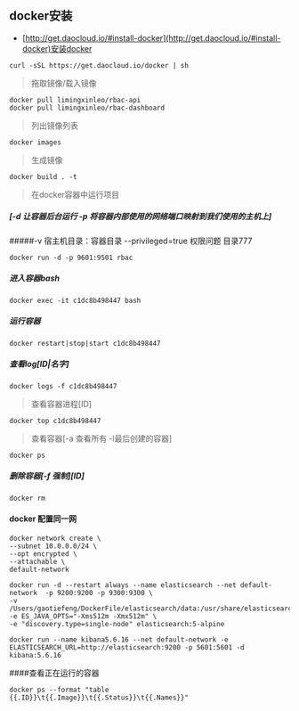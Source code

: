 ## docker安装
- [http://get.daocloud.io/#install-docker](http://get.daocloud.io/#install-docker)安装docker
```
curl -sSL https://get.daocloud.io/docker | sh
```
> 拖取镜像/载入镜像
```
docker pull limingxinleo/rbac-api
docker pull limingxinleo/rbac-dashboard
```
> 列出镜像列表
```
docker images
```
> 生成镜像
```
docker build . -t 
```
> 在docker容器中运行项目
##### [-d 让容器后台运行 -p 将容器内部使用的网络端口映射到我们使用的主机上]
#####-v 宿主机目录：容器目录  --privileged=true  权限问题  目录777
```
docker run -d -p 9601:9501 rbac
```
#####  进入容器bash
```
docker exec -it c1dc8b498447 bash
```
##### 运行容器
```
docker restart|stop|start c1dc8b498447
```
##### 查看log[ID|名字]
```
docker logs -f c1dc8b498447
```
> 查看容器进程[ID]
```
docker top c1dc8b498447
```
> 查看容器[-a 查看所有 -l最后创建的容器]
```
docker ps 
```
##### 删除容器[-f 强制][ID]
```
docker rm 
```

#### docker 配置同一网
```
docker network create \
--subnet 10.0.0.0/24 \
--opt encrypted \
--attachable \
default-network
```
```
docker run -d --restart always --name elasticsearch --net default-network  -p 9200:9200 -p 9300:9300 \
-v /Users/gaotiefeng/DockerFile/elasticsearch/data:/usr/share/elasticsearch/data -e ES_JAVA_OPTS="-Xms512m -Xmx512m" \
-e "discovery.type=single-node" elasticsearch:5-alpine

```

```
docker run --name kibana5.6.16 --net default-network -e ELASTICSEARCH_URL=http://elasticsearch:9200 -p 5601:5601 -d kibana:5.6.16  
```
####查看正在运行的容器
```
docker ps --format "table {{.ID}}\t{{.Image}}\t{{.Status}}\t{{.Names}}"
```



